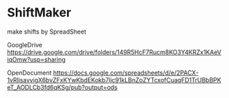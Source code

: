 # ShiftMaker
make shifts by SpreadSheet

GoogleDrive
https://drive.google.com/drive/folders/149R5HcF7Rucm8KO3Y4KRZx1KAeViqOmw?usp=sharing

OpenDocument
https://docs.google.com/spreadsheets/d/e/2PACX-1vRIisavvigX6bvZFxKYwKbdEKokb7ljc91kLBnZoZYTcxofCuaqFD1TrUBbBPKeT_AODLCb3fd6qKSg/pub?output=ods
